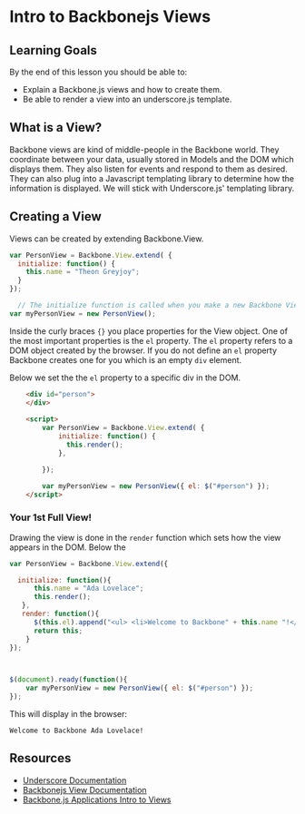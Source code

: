 
# Intro to Backbonejs Views

## Learning Goals

By the end of this lesson you should be able to:

-  Explain a Backbone.js views and how to create them.
-  Be able to render a view into an underscore.js template.  

## What is a View?

Backbone views are kind of middle-people in the Backbone world.  They coordinate between your data, usually stored in Models and the DOM which displays them.  They also listen for events and respond to them as desired.  They can also plug into a Javascript templating library to determine how the information is displayed.  We will stick with Underscore.js' templating library.  

## Creating a View

Views can be created by extending Backbone.View.

```javascript
var PersonView = Backbone.View.extend( { 
  initialize: function() {
    this.name = "Theon Greyjoy";
  }
});

  // The initialize function is called when you make a new Backbone View.
var myPersonView = new PersonView();
```

Inside the curly braces `{}` you place properties for the View object.  One of the most important properties is the `el` property.  The `el` property refers to a DOM object created by the browser.  If you do not define an `el` property  Backbone creates one for you which is an empty `div` element.  

Below we set the the `el` property to a specific div in the DOM.

```html
    <div id="person">
    </div>
	
	<script>
		var PersonView = Backbone.View.extend( { 
  			initialize: function() {
  			  this.render();
  			},

		});

		var myPersonView = new PersonView({ el: $("#person") });
	</script>
```

### Your 1st Full View!


Drawing the view is done in the `render` function which sets how the view appears in the DOM.  Below the 


```javascript
var PersonView = Backbone.View.extend({

  initialize: function(){
      this.name = "Ada Lovelace";
      this.render();
   },
   render: function(){
      $(this.el).append("<ul> <li>Welcome to Backbone" + this.name "!</li> </ul>");
      return this;
    }
});



$(document).ready(function(){
	var myPersonView = new PersonView({ el: $("#person") });
});
```

This will display in the browser:

```
Welcome to Backbone Ada Lovelace!
```


## Resources
-  [Underscore Documentation](http://underscorejs.org/)
-  [Backbonejs View Documentation](http://backbonejs.org/#View)
-  [Backbone.js Applications Intro to Views](https://addyosmani.com/backbone-fundamentals/#views-1)



  
